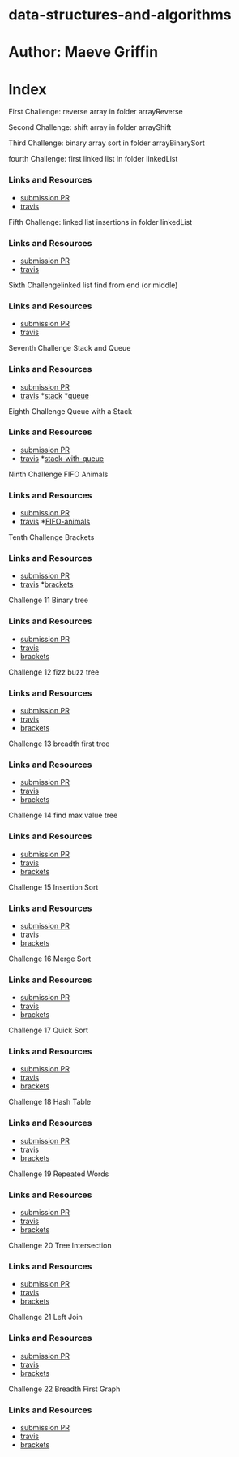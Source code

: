 # data-structures-and-algorithms

# Author: Maeve Griffin

# Index
First Challenge: reverse array
in folder arrayReverse 

Second Challenge: shift array
in folder arrayShift

Third Challenge: binary array sort
in folder arrayBinarySort

fourth Challenge: first linked list 
in folder linkedList
### Links and Resources
* [submission PR](https://github.com/adoxic-401-advanced-javascript/data-structures-and-algorithms/pull/4)
* [travis](https://travis-ci.com/adoxic-401-advanced-javascript/data-structures-and-algorithms/builds/129556089)

Fifth Challenge: linked list insertions 
in folder linkedList
### Links and Resources
* [submission PR](https://github.com/adoxic-401-advanced-javascript/data-structures-and-algorithms/pull/5)
* [travis](https://travis-ci.com/adoxic-401-advanced-javascript/data-structures-and-algorithms/builds/129564432)

Sixth Challengelinked list find from end (or middle)
### Links and Resources
* [submission PR](https://github.com/adoxic-401-advanced-javascript/data-structures-and-algorithms/pull/6)
* [travis](https://travis-ci.com/adoxic-401-advanced-javascript/data-structures-and-algorithms/builds/129566371)

Seventh Challenge Stack and Queue
### Links and Resources
* [submission PR](https://github.com/adoxic-401-advanced-javascript/data-structures-and-algorithms/pull/8)
* [travis](https://github.com/adoxic-401-advanced-javascript/data-structures-and-algorithms/pull/8/checks?check_run_id=249229978)
*[stack](./Challenges/stackAndQueue/stack.js)
*[queue](./Challenges/stackAndQueue/queue.js)


Eighth Challenge Queue with a Stack
### Links and Resources
* [submission PR](https://github.com/adoxic-401-advanced-javascript/data-structures-and-algorithms/pull/9)
* [travis](https://travis-ci.com/adoxic-401-advanced-javascript/data-structures-and-algorithms/builds/130554166)
*[stack-with-queue](./Challenges/queueWithStack/queue-with-stacks.js)

Ninth Challenge FIFO Animals
### Links and Resources
* [submission PR](https://github.com/adoxic-401-advanced-javascript/data-structures-and-algorithms/pull/10)
* [travis](https://travis-ci.com/adoxic-401-advanced-javascript/data-structures-and-algorithms/builds/130554166)
*[FIFO-animals](./Challenges/fifoAnimalShelter/fifo-animal-shelter.js)

Tenth Challenge Brackets
### Links and Resources
* [submission PR](https://github.com/adoxic-401-advanced-javascript/data-structures-and-algorithms/pull/11)
* [travis](https://travis-ci.com/adoxic-401-advanced-javascript/data-structures-and-algorithms/builds/130564269)
*[brackets](./Challenges/multiBracketValidation/bracket-validation.js)

Challenge 11 Binary tree
### Links and Resources
* [submission PR](https://github.com/adoxic-401-advanced-javascript/data-structures-and-algorithms/pull/12)
* [travis](https://travis-ci.com/adoxic-401-advanced-javascript/data-structures-and-algorithms/builds/130564269)
* [brackets](./Challenges/binaryTree/binary-tree.js)

Challenge 12 fizz buzz tree
### Links and Resources
* [submission PR](https://github.com/adoxic-401-advanced-javascript/data-structures-and-algorithms/pull/13)
* [travis](https://travis-ci.com/adoxic-401-advanced-javascript/data-structures-and-algorithms/builds/131666899)
* [brackets](./Challenges/fizzBuzz/fizz-buzz.js)

Challenge 13 breadth first tree
### Links and Resources
* [submission PR](https://github.com/adoxic-401-advanced-javascript/data-structures-and-algorithms/pull/14)
* [travis](https://travis-ci.com/adoxic-401-advanced-javascript/data-structures-and-algorithms/builds/131719921)
* [brackets](./Challenges/binaryTree/binary-tree.js)

Challenge 14 find max value tree
### Links and Resources
* [submission PR](https://github.com/adoxic-401-advanced-javascript/data-structures-and-algorithms/pull/15)
* [travis](https://travis-ci.com/adoxic-401-advanced-javascript/data-structures-and-algorithms/builds/131720901)
* [brackets](./Challenges/binaryTree/binary-tree.js)

Challenge 15 Insertion Sort
### Links and Resources
* [submission PR](https://github.com/adoxic-401-advanced-javascript/data-structures-and-algorithms/pull/20)
* [travis](https://travis-ci.com/adoxic-401-advanced-javascript/data-structures-and-algorithms/builds/134043551)
* [brackets](./Challenges/insertionSort/insertion-sort.js)

Challenge 16 Merge Sort
### Links and Resources
* [submission PR](https://github.com/adoxic-401-advanced-javascript/data-structures-and-algorithms/pull/21)
* [travis](https://travis-ci.com/adoxic-401-advanced-javascript/data-structures-and-algorithms/builds/134725825)
* [brackets](./Challenges/mergeSort/merge-sort.js)

Challenge 17 Quick Sort
### Links and Resources
* [submission PR](https://github.com/adoxic-401-advanced-javascript/data-structures-and-algorithms/pull/22)
* [travis](https://travis-ci.com/adoxic-401-advanced-javascript/data-structures-and-algorithms/builds/134725825)
* [brackets](./Challenges/quickSort/quick-sort.js)

Challenge 18 Hash Table
### Links and Resources
* [submission PR](https://github.com/adoxic-401-advanced-javascript/data-structures-and-algorithms/pull/23)
* [travis](https://github.com/adoxic-401-advanced-javascript/data-structures-and-algorithms/pull/23/checks?check_run_id=286820164)
* [brackets](./Challenges/hashTable/HashTable.js)

Challenge 19 Repeated Words
### Links and Resources
* [submission PR](https://github.com/adoxic-401-advanced-javascript/data-structures-and-algorithms/pull/24)
* [travis](https://travis-ci.com/adoxic-401-advanced-javascript/data-structures-and-algorithms/builds/135078695)
* [brackets](./Challenges/repeatedWord/repeated-word.js)

Challenge 20 Tree Intersection
### Links and Resources
* [submission PR](https://github.com/adoxic-401-advanced-javascript/data-structures-and-algorithms/pull/25)
* [travis](https://travis-ci.com/adoxic-401-advanced-javascript/data-structures-and-algorithms/builds/135107795)
* [brackets](./Challenges/treeIntersection/tree-intersection.js)

Challenge 21 Left Join
### Links and Resources
* [submission PR](https://github.com/adoxic-401-advanced-javascript/data-structures-and-algorithms/pull/26)
* [travis](https://travis-ci.com/adoxic-401-advanced-javascript/data-structures-and-algorithms/builds/135331693)
* [brackets](./Challenges/leftJoin/left-join.js)

Challenge 22 Breadth First Graph
### Links and Resources
* [submission PR](https://github.com/adoxic-401-advanced-javascript/data-structures-and-algorithms/pull/27)
* [travis](https://travis-ci.com/adoxic-401-advanced-javascript/data-structures-and-algorithms/builds/135331693)
* [brackets](./Challenges/graph/Graph.js)
